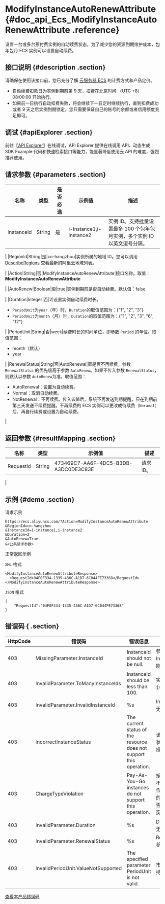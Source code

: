# ModifyInstanceAutoRenewAttribute {#doc_api_Ecs_ModifyInstanceAutoRenewAttribute .reference}

设置一台或多台预付费实例的自动续费状态。为了减少您的资源到期维护成本，包年包月 ECS 实例可以设置自动续费。

## 接口说明 {#description .section}

请确保在使用该接口前，您已充分了解 [云服务器 ECS](https://www.alibabacloud.com/product/ecs#pricing) 的计费方式和产品定价。

-   自动续费扣款日为实例到期前第 9 天，扣费在北京时间 （UTC +8） 08:00:00 开始执行。
-   如果前一日执行自动扣费失败，将会继续下一日定时继续执行，直到扣费成功或者 9 天之后实例到期锁定。您只需要保证自己的账号的余额或者信用额度充足即可。

## 调试 {#apiExplorer .section}

前往【[API Explorer](https://api.aliyun.com/#product=Ecs&api=ModifyInstanceAutoRenewAttribute)】在线调试，API Explorer 提供在线调用 API、动态生成 SDK Example 代码和快速检索接口等能力，能显著降低使用云 API 的难度，强烈推荐使用。

## 请求参数 {#parameters .section}

|名称|类型|是否必选|示例值|描述|
|--|--|----|---|--|
|InstanceId|String|是|i-instance1,i-instance2|实例 ID。支持批量设置最多 100 个包年包月实例，多个实例 ID 以英文逗号分隔。

 |
|RegionId|String|是|cn-hangzhou|实例所属的地域 ID。您可以调用 [DescribeRegions](~~25609~~) 查看最新的阿里云地域列表。

 |
|Action|String|否|ModifyInstanceAutoRenewAttribute|接口名称。取值：**ModifyInstanceAutoRenewAttribute**

 |
|AutoRenew|Boolean|否|true|实例到期前是否自动续费。默认值：false

 |
|Duration|Integer|否|2|设置实例自动续费时长。

 -   `PeriodUnit`为`year`（年）时，`Duration`的取值范围为：\{"1", "2", "3"\}
-   `PeriodUnit`为`month`（月）时，`Duration`的取值范围为：\{"1", "2", "3", "6", "12"\}

 |
|PeriodUnit|String|否|week|续费时长的时间单位，即参数 `Period` 的单位。取值范围：

 -   month（默认）
-   year

 |
|RenewalStatus|String|否|AutoRenewal|置是否不再续费，参数 `RenewalStatus` 的优先级高于参数 `AutoRenew`。如果不传入参数 `RenewalStatus`，则默认以参数 `AutoRenew`为准。取值范围：

 -   AutoRenewal：设置为自动续费。
-   Normal：取消自动续费。
-   NotRenewal：不再续费。传入该值后，系统不再发送到期提醒，只在到期前第三天发送不续费提醒。不再续费的 ECS 实例可以更改成待续费（`Noramal`） 后，再自行续费或设置为自动续费。

 |

## 返回参数 {#resultMapping .section}

|名称|类型|示例值|描述|
|--|--|---|--|
|RequestId|String|473469C7-AA6F-4DC5-B3DB-A3DC0DE3C83E|请求 ID。

 |

## 示例 {#demo .section}

请求示例

``` {#request_demo}
https://ecs.aliyuncs.com/?Action=ModifyInstanceAutoRenewAttribute
&RegionId=cn-hangzhou
&InstanceId=i-instance1,i-instance2
&Duration=2
&AutoRenew=True
&<公共请求参数>
```

正常返回示例

`XML` 格式

``` {#xml_return_success_demo}
<ModifyInstanceAutoRenewAttributeResponse>
  <RequestId>04F0F334-1335-436C-A1D7-6C044FE73368</RequestId>
</ModifyInstanceAutoRenewAttributeResponse>

```

`JSON` 格式

``` {#json_return_success_demo}
{
	"RequestId":"04F0F334-1335-436C-A1D7-6C044FE73368"
}
```

## 错误码 { .section}

|HttpCode|错误码|错误信息|描述|
|--------|---|----|--|
|403|MissingParameter.InstanceId|InstanceId should not be null.|参数 InstanceId 不能为空。|
|403|InvalidParameter.ToManyInstanceIds|InstanceId should be less than 100.|实例数应小于100。|
|403|InvalidParameter.InvalidInstanceId|%s|InstanceId参数无效。|
|403|IncorrectInstanceStatus|The current status of the resource does not support this operation.|该资源目前的状态不支持此操作。|
|403|ChargeTypeViolation|Pay-As-You-Go instances do not support this operation.|按量付费实例不支持该操作，检查实例的付费类型是否与该操作冲突。|
|403|InvalidParameter.Duration|%s|Duration参数无效。|
|403|InvalidParameter.RenewalStatus|%s|RenewalStatus参数无效。|
|403|InvalidPeriodUnit.ValueNotSupported|The specified parameter PeriodUnit is not valid.|市场单位不支持。|

[查看本产品错误码](https://error-center.aliyun.com/status/product/Ecs)

